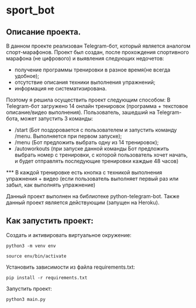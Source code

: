# sport_bot

## Описание проекта.
В данном проекте реализован Telegram-бот, который является аналогом спорт-марафонов. Проект был создан, после прохождения спортивного марафона (не цифрового) и выявления следующих недочетов:
- получение программы тренировки в разное время(не всегда удобное);
- отсутствие описания техники выполнения упражнений;
- информация не систематизирована.


Поэтому я решила осуществить проект следующим способом:
В Telegram-бот загружено 14 онлайн тренировок (программа + текстовое описание/видео выполнения). Пользователь, зашедший на Telegram-бота, может запустить 3 команды:
- /start (Бот поздоровается с пользователем и запустить команду /menu. Выполняется при первом запуске);
- /menu (Бот предложить выбрать одну из 14 тренировок);
- /autoworkouts (при запуске данной команды Бот предложить выбрать 
номер с тренировки, с которой пользователь хочет начать, и будет отправлять последующие тренировки каждые 48 часов)

*** В каждой тренировке есть кнопка с техникой выполнения упражнения + видео (если пользователь выполняет первый раз или забыл, как выполнять упражнение)

Данный проект выполнен на библиотеке python-telegram-bot.
Также данный проект является действующим (запущен на Heroku).

## Как запустить проект: 

Cоздать и активировать виртуальное окружение:
```
python3 -m venv env
```
```
source env/bin/activate
```

Установить зависимости из файла requirements.txt:
```
pip install -r requirements.txt
```
Запустить проект:
```
python3 main.py
```
